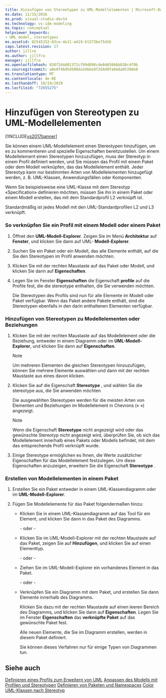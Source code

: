 ```yaml
---
title: Hinzufügen von Stereotypen zu UML-Modellelementen | Microsoft-Dokumentation
ms.date: 11/15/2016
ms.prod: visual-studio-dev14
ms.technology: vs-ide-modeling
ms.topic: conceptual
helpviewer_keywords:
- UML model, stereotypes
ms.assetid: 82545252-83ce-4e11-a419-61373be75d16
caps.latest.revision: 17
author: jillre
ms.author: jillfra
manager: jillfra
ms.openlocfilehash: 838f2d4d01372cf99d898c4e0d6584bb838c4f9b
ms.sourcegitcommit: a8e8f4bd5d508da34bbe9f2d4d9fa94da0539de0
ms.translationtype: MT
ms.contentlocale: de-DE
ms.lasthandoff: 10/19/2019
ms.locfileid: "72655275"
---
```

# <a name="add-stereotypes-to-uml-model-elements"></a>Hinzufügen von Stereotypen zu UML-Modellelementen
[!INCLUDE[vs2017banner](../includes/vs2017banner.md)]

Sie können einem UML-Modellelement einen Stereotypen hinzufügen, um es zu kommentieren und spezielle Eigenschaften bereitzustellen. Um einem Modellelement einen Stereotypen hinzuzufügen, muss der Stereotyp in einem Profil definiert werden, und Sie müssen das Profil mit einem Paket oder dem Modell verknüpfen, das das Modellelement enthält. Jeder Stereotyp kann nur bestimmten Arten von Modellelementen hinzugefügt werden, z. B. UML-Klassen, Anwendungsfällen oder Komponenten.

 Wenn Sie beispielsweise eine UML-Klasse mit dem Stereotyp «Specification» definieren möchten, müssen Sie ihn in einem Paket oder einem Modell erstellen, das mit dem Standardprofil L2 verknüpft ist.

 Standardmäßig ist jedes Modell mit den UML-Standardprofilen L2 und L3 verknüpft.

### <a name="to-link-a-profile-to-a-model-or-a-package"></a>So verknüpfen Sie ein Profil mit einem Modell oder einem Paket

1. Öffnet den **UML-Modell-Explorer**. Zeigen Sie im Menü **Architektur** auf **Fenster**, und klicken Sie dann auf UML- **Modell-Explorer**.

2. Suchen Sie ein Paket oder ein Modell, das alle Elemente enthält, auf die Sie den Stereotypen im Profil anwenden möchten.

3. Klicken Sie mit der rechten Maustaste auf das Paket oder Modell, und klicken Sie dann auf **Eigenschaften**.

4. Legen Sie im Fenster **Eigenschaften** die Eigenschaft **profile** auf die Profile fest, die die stereotype enthalten, die Sie verwenden möchten.

     Die Stereotypen des Profils sind nun für alle Elemente im Modell oder Paket verfügbar. Wenn das Paket andere Pakete enthält, sind die Stereotypen ebenfalls in den darin enthaltenen Elementen verfügbar.

### <a name="to-add-stereotypes-to-model-elements-or-relationships"></a>Hinzufügen von Stereotypen zu Modellelementen oder Beziehungen

1. Klicken Sie mit der rechten Maustaste auf das Modellelement oder die Beziehung, entweder in einem Diagramm oder im **UML-Modell-Explorer**, und klicken Sie dann auf **Eigenschaften**.

    > [!NOTE]
    > Um mehreren Elementen die gleichen Stereotypen hinzuzufügen, können Sie mehrere Elemente auswählen und dann mit der rechten Maustaste aus eines davon klicken.

2. Klicken Sie auf die Eigenschaft **Stereotype** , und wählen Sie die stereotype aus, die Sie anwenden möchten

     Die ausgewählten Stereotypen werden für die meisten Arten von Elementen und Beziehungen im Modellelement in Chevrons (« ») angezeigt.

    > [!NOTE]
    > Wenn die Eigenschaft **Stereotype** nicht angezeigt wird oder das gewünschte Stereotyp nicht angezeigt wird, überprüfen Sie, ob sich das Modellelement innerhalb eines Pakets oder Modells befindet, mit dem das entsprechende Profil verknüpft wurde.

3. Einige Stereotype ermöglichen es Ihnen, die Werte zusätzlicher Eigenschaften für das Modellelement festzulegen. Um diese Eigenschaften anzuzeigen, erweitern Sie die Eigenschaft **Stereotype** .

### <a name="to-create-model-elements-within-a-package"></a>Erstellen von Modellelementen in einem Paket

1. Erstellen Sie ein Paket entweder in einem UML-Klassendiagramm oder im **UML-Modell-Explorer**.

2. Fügen Sie Modellelemente für das Paket folgendermaßen hinzu:

    - Klicken Sie in einem UML-Klassendiagramm auf das Tool für ein Element, und klicken Sie dann in das Paket des Diagramms.

         \- oder -

    - Klicken Sie im UML-Modell-Explorer mit der rechten Maustaste auf das Paket, zeigen Sie auf **Hinzufügen**, und klicken Sie auf einen Elementtyp.

         \- oder -

    - Ziehen Sie im UML-Modell-Explorer ein vorhandenes Element in das Paket.

         \- oder -

    - Verknüpfen Sie ein Diagramm mit dem Paket, und erstellen Sie dann Elemente innerhalb des Diagramms.

         Klicken Sie dazu mit der rechten Maustaste auf einen leeren Bereich des Diagramms, und klicken Sie dann auf **Eigenschaften**. Legen Sie im Fenster **Eigenschaften** das **verknüpfte Paket** auf das gewünschte Paket fest.

         Alle neuen Elemente, die Sie im Diagramm erstellen, werden in diesem Paket definiert.

         Sie können dieses Verfahren nur für einige Typen von Diagrammen tun.

## <a name="see-also"></a>Siehe auch
 [Definieren eines Profils zum Erweitern von UML](../modeling/define-a-profile-to-extend-uml.md) [Anpassen des Modells mit Profilen und Stereotypen](../modeling/customize-your-model-with-profiles-and-stereotypes.md) [Definieren von Paketen und Namespaces](../modeling/define-packages-and-namespaces.md) [Color UML-Klassen nach Stereotyp](http://code.msdn.microsoft.com/UML-Color-Classes-by-07de2b70)
